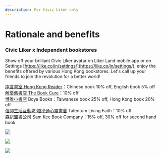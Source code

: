 ```yaml
---
description: For Civic Liker only
---
```


# Rationale and benefits

### Civic Liker x Independent bookstores

Show off your brilliant Civic Liker avatar on Liker Land mobile app or on Settings [https://like.co/in/settings/](https://like.co/in/settings/), enjoy the benefits offered by various Hong Kong bookstores. Let's call up your friends to join the revolution for a better world!

[序言書室 Hong Kong Reader](https://www.facebook.com/hkreaders/)：Chinese book 10% off, English book 5% off\
[解憂舊書店 The Book Cure](https://www.facebook.com/thebookcure.hk)：10% off\
[博雅小書店](https://www.facebook.com/pages/%E5%8D%9A%E9%9B%85%E5%B0%8F%E6%9B%B8%E5%BA%97/856452837706125) Boya Books：Taiwanese book 25% off, Hong Kong book 20% off\
[信仰生活互動坊‧塔冷通心靈書舍](https://www.facebook.com/talentum.livingfaith) Talentum Living Faith：10% off\
[森記圖書公司](https://www.facebook.com/samkeebookco/) Sam Kee Book Company：15% off, 30% off for second hand book

![](<../../.gitbook/assets/Image from iOS.jpg>)

![](../../.gitbook/assets/84925728\_2846573142236045\_7338048532563099648\_n.jpg)

![](../../.gitbook/assets/85086425\_2846573175569375\_852406323692699648\_o.jpg)
